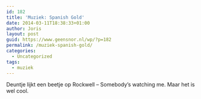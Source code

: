 ```yaml
---
id: 182
title: 'Muziek: Spanish Gold'
date: 2014-03-11T18:38:33+01:00
author: Joris
layout: post
guid: https://www.geensnor.nl/wp/?p=182
permalink: /muziek-spanish-gold/
categories:
  - Uncategorized
tags:
  - muziek
---
```

Deuntje lijkt een beetje op Rockwell &#8211; Somebody&#8217;s watching me. Maar het is wel cool.